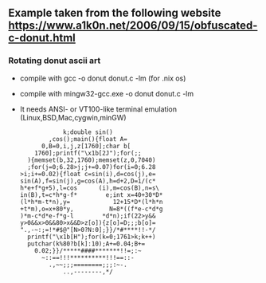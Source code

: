 ## Example taken from the following website https://www.a1k0n.net/2006/09/15/obfuscated-c-donut.html


### Rotating donut ascii art

* compile with gcc             -o donut donut.c -lm (for .nix os)
* compile with mingw32-gcc.exe -o donut donut.c -lm

* It needs ANSI- or VT100-like terminal emulation (Linux,BSD,Mac,cygwin,minGW)



                  k;double sin()
              ,cos();main(){float A=
            0,B=0,i,j,z[1760];char b[
          1760];printf("\x1b[2J");for(;;
        ){memset(b,32,1760);memset(z,0,7040)
        ;for(j=0;6.28>j;j+=0.07)for(i=0;6.28
      >i;i+=0.02){float c=sin(i),d=cos(j),e=
      sin(A),f=sin(j),g=cos(A),h=d+2,D=1/(c*
      h*e+f*g+5),l=cos      (i),m=cos(B),n=s\
      in(B),t=c*h*g-f*        e;int x=40+30*D*
      (l*h*m-t*n),y=            12+15*D*(l*h*n
      +t*m),o=x+80*y,          N=8*((f*e-c*d*g
      )*m-c*d*e-f*g-l        *d*n);if(22>y&&
      y>0&&x>0&&80>x&&D>z[o]){z[o]=D;;;b[o]=
      ".,-~:;=!*#$@"[N>0?N:0];}}/*#****!!-*/
        printf("\x1b[H");for(k=0;1761>k;k++)
        putchar(k%80?b[k]:10);A+=0.04;B+=
          0.02;}}/*****####*******!!=;:~
            ~::==!!!**********!!!==::-
              .,~~;;;========;;;:~-.
                  ..,--------,*/